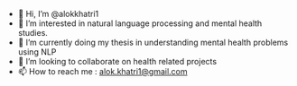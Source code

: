 - 👋 Hi, I’m @alokkhatri1
- 👀 I’m interested in natural language processing and mental health studies.
- 🌱 I’m currently doing my thesis in understanding mental health problems using NLP
- 💞️ I’m looking to collaborate on health related projects
- 📫 How to reach me : alok.khatri1@gmail.com

<!---
alokkhatri1/alokkhatri1 is a ✨ special ✨ repository because its `README.md` (this file) appears on your GitHub profile.
You can click the Preview link to take a look at your changes.
--->
